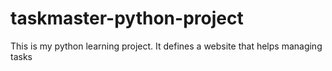 # taskmaster-python-project
This is my python learning project. It defines a website that helps managing tasks
